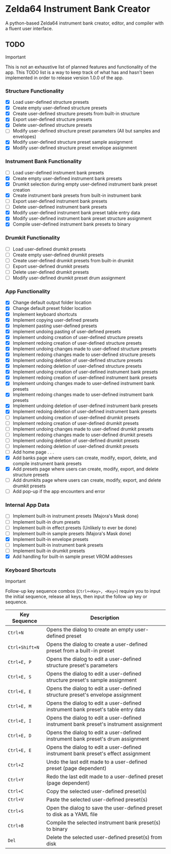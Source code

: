 # Zelda64 Instrument Bank Creator
A python-based Zelda64 instrument bank creator, editor, and compiler with a fluent user interface.

## TODO
> [!IMPORTANT]
> This is not an exhaustive list of planned features and functionality of the app. This TODO list is a way to keep track of what has and hasn't been implemented in order to release version 1.0.0 of the app.
### Structure Functionality
- [x] Load user-defined structure presets
- [x] Create empty user-defined structure presets
- [x] Create user-defined structure presets from built-in structure
- [x] Export user-defined structure presets
- [x] Delete user-defined structure presets
- [ ] Modify user-defined structure preset parameters (All but samples and envelopes)
- [x] Modify user-defined structure preset sample assignment
- [x] Modify user-defined structure preset envelope assignment
### Instrument Bank Functionality
- [ ] Load user-defined instrument bank presets
- [x] Create empty user-defined instrument bank presets
- [x] Drumkit selection during empty user-defined instrument bank preset creation
- [x] Create instrument bank presets from built-in instrument bank
- [ ] Export user-defined instrument bank presets
- [ ] Delete user-defined instrument bank presets
- [x] Modify user-defined instrument bank preset table entry data
- [x] Modify user-defined instrument bank preset structure assignment
- [x] Compile user-defined instrument bank presets to binary
### Drumkit Functionality
- [ ] Load user-defined drumkit presets
- [ ] Create empty user-defined drumkit presets
- [ ] Create user-defined drumkit presets from built-in drumkit
- [ ] Export user-defined drumkit presets
- [ ] Delete user-defined drumkit presets
- [ ] Modify user-defined drumkit preset drum assignment
### App Functionality
- [x] Change default output folder location
- [x] Change default preset folder location
- [x] Implement keyboard shortcuts
- [x] Implement copying user-defined presets
- [x] Implement pasting user-defined presets
- [x] implement undoing pasting of user-defined presets
- [x] Implement undoing creation of user-defined structure presets
- [x] Implement redoing creation of user-defined structure presets
- [x] Implement undoing changes made to user-defined structure presets
- [x] Implement redoing changes made to user-defined structure presets
- [x] Implement undoing deletion of user-defined structure presets
- [x] Implement redoing deletion of user-defined structure presets
- [x] Implement undoing creation of user-defined instrument bank presets
- [x] Implement redoing creation of user-defined instrument bank presets
- [x] Implement undoing changes made to user-defined instrument bank presets
- [x] Implement redoing changes made to user-defined instrument bank presets
- [x] Implement undoing deletion of user-defined instrument bank presets
- [x] Implement redoing deletion of user-defined instrument bank presets
- [ ] Implament undoing creation of user-defined drumkit presets
- [ ] Implement redoing creation of user-defined drumkit presets
- [ ] Implement undoing changes made to user-defined drumkit presets
- [ ] Implement redoing changes made to user-defined drumkit presets
- [ ] Implement undoing deletion of user-defined drumkit presets
- [ ] Implement redoing deletion of user-defined drumkit presets
- [ ] Add home page . . .
- [x] Add banks page where users can create, modify, export, delete, and compile instrument bank presets
- [x] Add presets page where users can create, modify, export, and delete structure presets
- [ ] Add drumkits page where users can create, modify, export, and delete drumkit presets
- [ ] Add pop-up if the app encounters and error
### Internal App Data
- [ ] Implement built-in instrument presets (Majora's Mask done)
- [ ] Implement built-in drum presets
- [ ] Implement built-in effect presets (Unlikely to ever be done)
- [ ] Implement built-in sample presets (Majora's Mask done)
- [x] Implement built-in envelope presets
- [ ] Implement built-in instrument bank presets
- [ ] Implement built-in drumkit presets
- [x] Add handling for built-in sample preset VROM addresses

### Keyboard Shortcuts
> [!IMPORTANT]
> Follow-up key sequence combos (`Ctrl+<Key>, <Key>`) require you to input the initial sequence, release all keys, then input the follow up key or sequence.

| Key Sequence | Description |
| --- | --- |
| `Ctrl+N` | Opens the dialog to create an empty user-defined preset |
| `Ctrl+Shift+N` | Opens the dialog to create a user-defined preset from a built-in preset |
| `Ctrl+E, P` | Opens the dialog to edit a user-defined structure preset's parameters |
| `Ctrl+E, S` | Opens the dialog to edit a user-defined structure preset's sample assignment |
| `Ctrl+E, E` | Opens the dialog to edit a user-defined structure preset's envelope assignment |
| `Ctrl+E, M` | Opens the dialog to edit a user-defined instrument bank preset's table entry data |
| `Ctrl+E, I` | Opens the dialog to edit a user-defined instrument bank preset's instrument assignment |
| `Ctrl+E, D` | Opens the dialog to edit a user-defined instrument bank preset's drum assignment |
| `Ctrl+E, E` | Opens the dialog to edit a user-defined instrument bank preset's effect assignment |
| `Ctrl+Z` | Undo the last edit made to a user-defined preset (page dependent) |
| `Ctrl+Y` | Redo the last edit made to a user-defined preset (page dependent) |
| `Ctrl+C` | Copy the selected user-defined preset(s) |
| `Ctrl+V` | Paste the selected user-defined preset(s) |
| `Ctrl+S` | Open the dialog to save the user-defined preset to disk as a YAML file |
| `Ctrl+B` | Compile the selected instrument bank preset(s) to binary |
| `Del` | Delete the selected user-defined preset(s) from disk |
